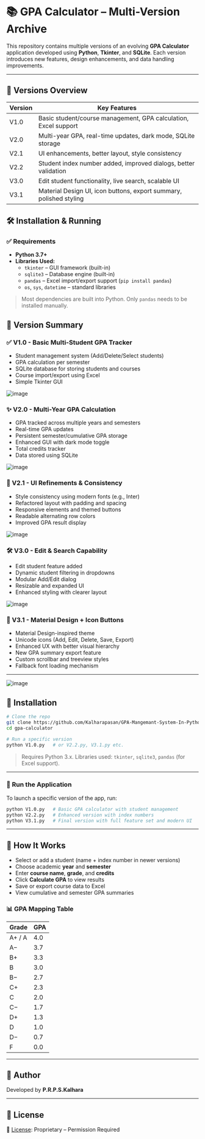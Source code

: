 
# 📚 GPA Calculator – Multi-Version Archive

This repository contains multiple versions of an evolving **GPA Calculator** application developed using **Python**, **Tkinter**, and **SQLite**. Each version introduces new features, design enhancements, and data handling improvements.

---

## 🔢 Versions Overview

| Version | Key Features |
|---------|--------------|
| V1.0 | Basic student/course management, GPA calculation, Excel support |
| V2.0 | Multi-year GPA, real-time updates, dark mode, SQLite storage |
| V2.1 | UI enhancements, better layout, style consistency |
| V2.2 | Student index number added, improved dialogs, better validation |
| V3.0 | Edit student functionality, live search, scalable UI |
| V3.1 | Material Design UI, icon buttons, export summary, polished styling |

## 🛠️ Installation & Running

### ✅ Requirements

- **Python 3.7+**
- **Libraries Used:**
  - `tkinter` – GUI framework (built-in)
  - `sqlite3` – Database engine (built-in)
  - `pandas` – Excel import/export support (`pip install pandas`)
  - `os`, `sys`, `datetime` – standard libraries

> Most dependencies are built into Python. Only `pandas` needs to be installed manually.


## 📌 Version Summary

### ✅ V1.0 - Basic Multi-Student GPA Tracker
- Student management system (Add/Delete/Select students)
- GPA calculation per semester
- SQLite database for storing students and courses
- Course import/export using Excel
- Simple Tkinter GUI

![image](https://github.com/user-attachments/assets/dd28e762-3860-480d-9dad-6cf2e9953b51)

### ✨ V2.0 - Multi-Year GPA Calculation
- GPA tracked across multiple years and semesters
- Real-time GPA updates
- Persistent semester/cumulative GPA storage
- Enhanced GUI with dark mode toggle
- Total credits tracker
- Data stored using SQLite

![image](https://github.com/user-attachments/assets/629fac7b-2859-473b-8811-8b0ff2c7e332)


### 🎨 V2.1 - UI Refinements & Consistency
- Style consistency using modern fonts (e.g., Inter)
- Refactored layout with padding and spacing
- Responsive elements and themed buttons
- Readable alternating row colors
- Improved GPA result display

![image](https://github.com/user-attachments/assets/68961172-1e58-433c-b659-e292c5ec54b6)

### 🛠️ V3.0 - Edit & Search Capability
- Edit student feature added
- Dynamic student filtering in dropdowns
- Modular Add/Edit dialog
- Resizable and expanded UI
- Enhanced styling with clearer layout

![image](https://github.com/user-attachments/assets/9cb6dc3a-d219-41eb-8dfd-f8e1b8a8f71f)

### 🌟 V3.1 - Material Design + Icon Buttons
- Material Design-inspired theme
- Unicode icons (Add, Edit, Delete, Save, Export)
- Enhanced UX with better visual hierarchy
- New GPA summary export feature
- Custom scrollbar and treeview styles
- Fallback font loading mechanism

---
![image](https://github.com/user-attachments/assets/088947c8-749a-432a-856d-5b529a7223b2)


## 🔧 Installation

```bash
# Clone the repo
git clone https://github.com/Kalharapasan/GPA-Mangemant-System-In-Python.git
cd gpa-calculator

# Run a specific version
python V1.0.py   # or V2.2.py, V3.1.py etc.
```

> Requires Python 3.x. Libraries used: `tkinter`, `sqlite3`, `pandas` (for Excel support).

---

### 🚀 Run the Application

To launch a specific version of the app, run:

```bash
python V1.0.py   # Basic GPA calculator with student management
python V2.2.py   # Enhanced version with index numbers
python V3.1.py   # Final version with full feature set and modern UI
```

---

## 🧰 How It Works

- Select or add a student (name + index number in newer versions)
- Choose academic **year** and **semester**
- Enter **course name**, **grade**, and **credits**
- Click **Calculate GPA** to view results
- Save or export course data to Excel
- View cumulative and semester GPA summaries

### 📊 GPA Mapping Table

| Grade | GPA |
|-------|-----|
| A+ / A | 4.0 |
| A− | 3.7 |
| B+ | 3.3 |
| B | 3.0 |
| B− | 2.7 |
| C+ | 2.3 |
| C | 2.0 |
| C− | 1.7 |
| D+ | 1.3 |
| D | 1.0 |
| D− | 0.7 |
| F | 0.0 |

---


## 👤 Author

Developed by **P.R.P.S.Kalhara**

---

## 📄 License

📄 [License](./LICENSE.md): Proprietary – Permission Required


